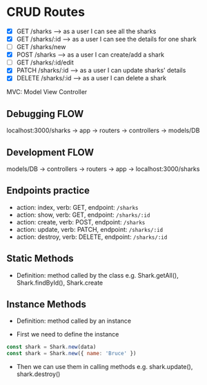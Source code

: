 # CRUD Routes
- [x] GET /sharks --> as a user I can see all the sharks
- [x] GET /sharks/:id --> as a user I can see the details for one shark
- [ ] GET /sharks/new
- [x] POST /sharks --> as a user I can create/add a shark
- [ ] GET /sharks/:id/edit
- [x] PATCH /sharks/:id --> as a user I can update sharks' details
- [x] DELETE /sharks/:id --> as a user I can delete a shark

MVC: Model View Controller

## Debugging FLOW
localhost:3000/sharks -> app -> routers -> controllers -> models/DB

## Development FLOW
models/DB -> controllers -> routers -> app -> localhost:3000/sharks

## Endpoints practice
- action: index, verb: GET, endpoint: `/sharks`
- action: show, verb: GET, endpoint: `/sharks/:id`
- action: create, verb: POST, endpoint: `/sharks`
- action: update, verb: PATCH, endpoint: `/sharks/:id`
- action: destroy, verb: DELETE, endpoint: `/sharks/:id`

## Static Methods
- Definition: method called by the class
e.g. Shark.getAll(), Shark.findById(), Shark.create

## Instance Methods
- Definition: method called by an instance

- First we need to define the instance
```js
const shark = Shark.new(data)
const shark = Shark.new({ name: 'Bruce' })

```
- Then we can use them in calling methods
e.g. shark.update(), shark.destroy()